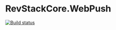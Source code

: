 # RevStackCore.WebPush

[![Build status](https://ci.appveyor.com/api/projects/status/3lkjoyjr3ovi6kkv?svg=true)](https://ci.appveyor.com/project/tachyon1337/webpush)



